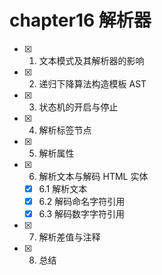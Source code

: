 # chapter16 解析器

- [x] 1. 文本模式及其解析器的影响
- [x] 2. 递归下降算法构造模板 AST
- [x] 3. 状态机的开启与停止
- [x] 4. 解析标签节点
- [x] 5. 解析属性
- [x] 6. 解析文本与解码 HTML 实体
  - [x] 6.1 解析文本
  - [x] 6.2 解码命名字符引用
  - [x] 6.3 解码数字字符引用
- [x] 7. 解析差值与注释
- [x] 8. 总结